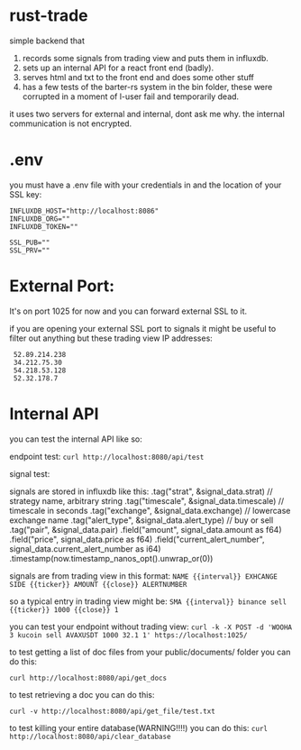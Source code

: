 # rust-trade

simple backend that 

1. records some signals from trading view and puts them in influxdb.
2. sets up an internal API for a react front end (badly).
3. serves html and txt to the front end and does some other stuff
4. has a few tests of the barter-rs system in the bin folder, these were corrupted in a moment of l-user fail and temporarily dead.

it uses two servers for external and internal, dont ask me why. the internal communication is not encrypted.

# .env 

you must have a .env file with your credentials in and the location of your SSL key:
```
INFLUXDB_HOST="http://localhost:8086"
INFLUXDB_ORG=""
INFLUXDB_TOKEN=""

SSL_PUB=""
SSL_PRV=""
```

# External Port:
It's on port 1025 for now and you can forward external SSL to it. 

if you are opening your external SSL port to signals it might be useful to filter out anything but these trading view IP addresses:
```
 52.89.214.238             
 34.212.75.30              
 54.218.53.128             
 52.32.178.7               
```
# Internal API
you can test the internal API like so:

endpoint test:
`curl http://localhost:8080/api/test`

signal test:

signals are stored in influxdb like this: 
        .tag("strat", &signal_data.strat) // strategy name, arbitrary string
        .tag("timescale", &signal_data.timescale) // timescale in seconds
        .tag("exchange", &signal_data.exchange) // lowercase exchange name
        .tag("alert_type", &signal_data.alert_type) // buy or sell
        .tag("pair", &signal_data.pair)
        .field("amount", signal_data.amount as f64)
        .field("price", signal_data.price as f64)
        .field("current_alert_number", signal_data.current_alert_number as i64)
        .timestamp(now.timestamp_nanos_opt().unwrap_or(0))

signals are from trading view in this format:
`NAME {{interval}} EXHCANGE SIDE {{ticker}} AMOUNT {{close}} ALERTNUMBER`

so a typical entry in trading view might be: 
`SMA {{interval}} binance sell {{ticker}} 1000 {{close}} 1`

you can test your endpoint without trading view:
`curl -k -X POST -d 'WOOHA 3 kucoin sell AVAXUSDT 1000 32.1 1' https://localhost:1025/`

to test getting a list of doc files from your public/documents/ folder you can do this:

`curl http://localhost:8080/api/get_docs`

to test retrieving a doc you can do this:

`curl -v http://localhost:8080/api/get_file/test.txt`

to test killing your entire database(WARNING!!!!) you can do this:
`curl http://localhost:8080/api/clear_database`

